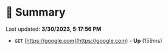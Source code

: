 # 📖 Summary
Last updated: **3/30/2023, 5:17:56 PM**

- `GET` [https://google.com](https://google.com) - **Up** (159ms)
